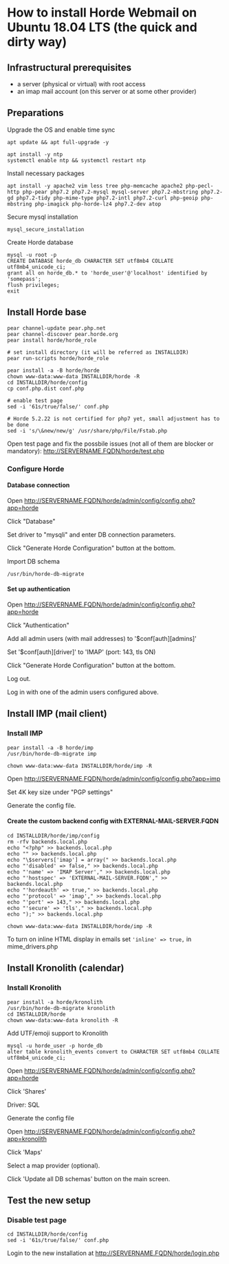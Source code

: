 # How to install Horde Webmail on Ubuntu 18.04 LTS (the quick and dirty way)


## Infrastructural prerequisites

* a server (physical or virtual) with root access
* an imap mail account (on this server or at some other provider)


## Preparations

Upgrade the OS and enable time sync
```
apt update && apt full-upgrade -y

apt install -y ntp
systemctl enable ntp && systemctl restart ntp
```

Install necessary packages
```
apt install -y apache2 vim less tree php-memcache apache2 php-pecl-http php-pear php7.2 php7.2-mysql mysql-server php7.2-mbstring php7.2-gd php7.2-tidy php-mime-type php7.2-intl php7.2-curl php-geoip php-mbstring php-imagick php-horde-lz4 php7.2-dev atop
```

Secure mysql installation
```
mysql_secure_installation
```

Create Horde database
```
mysql -u root -p
CREATE DATABASE horde_db CHARACTER SET utf8mb4 COLLATE utf8mb4_unicode_ci;
grant all on horde_db.* to 'horde_user'@'localhost' identified by 'somepass';
flush privileges;
exit
```

## Install Horde base
```
pear channel-update pear.php.net
pear channel-discover pear.horde.org
pear install horde/horde_role

# set install directory (it will be referred as INSTALLDIR)
pear run-scripts horde/horde_role

pear install -a -B horde/horde
chown www-data:www-data INSTALLDIR/horde -R
cd INSTALLDIR/horde/config
cp conf.php.dist conf.php

# enable test page
sed -i '61s/true/false/' conf.php

# Horde 5.2.22 is not certified for php7 yet, small adjustment has to be done
sed -i 's/\&new/new/g' /usr/share/php/File/Fstab.php
```

Open test page and fix the possbile issues (not all of them are blocker or mandatory): http://SERVERNAME.FQDN/horde/test.php


### Configure Horde

#### Database connection

Open http://SERVERNAME.FQDN/horde/admin/config/config.php?app=horde

Click "Database"

Set driver to "mysqli" and enter DB connection parameters.

Click "Generate Horde Configuration" button at the bottom.

Import DB schema
```
/usr/bin/horde-db-migrate
```

#### Set up authentication

Open http://SERVERNAME.FQDN/horde/admin/config/config.php?app=horde

Click "Authentication"

Add all admin users (with mail addresses) to '$conf[auth][admins]'

Set '$conf[auth][driver]' to 'IMAP' (port: 143, tls ON)

Click "Generate Horde Configuration" button at the bottom.

Log out.

Log in with one of the admin users configured above.


## Install IMP (mail client)

### Install IMP
```
pear install -a -B horde/imp
/usr/bin/horde-db-migrate imp

chown www-data:www-data INSTALLDIR/horde/imp -R
```

Open http://SERVERNAME.FQDN/horde/admin/config/config.php?app=imp

Set 4K key size under "PGP settings"

Generate the config file.

#### Create the custom backend config with EXTERNAL-MAIL-SERVER.FQDN
```
cd INSTALLDIR/horde/imp/config
rm -rfv backends.local.php
echo "<?php" >> backends.local.php
echo "" >> backends.local.php
echo "\$servers['imap'] = array(" >> backends.local.php
echo "'disabled' => false," >> backends.local.php
echo "'name' => 'IMAP Server'," >> backends.local.php
echo "'hostspec' => 'EXTERNAL-MAIL-SERVER.FQDN'," >> backends.local.php
echo "'hordeauth' => true," >> backends.local.php
echo "'protocol' => 'imap'," >> backends.local.php
echo "'port' => 143," >> backends.local.php
echo "'secure' => 'tls'," >> backends.local.php
echo ");" >> backends.local.php

chown www-data:www-data INSTALLDIR/horde/imp -R
```

To turn on inline HTML display in emails set ``'inline' => true,`` in mime_drivers.php


## Install Kronolith (calendar)

### Install Kronolith
```
pear install -a horde/kronolith
/usr/bin/horde-db-migrate kronolith
cd INSTALLDIR/horde
chown www-data:www-data kronolith -R
```

Add UTF/emoji support to Kronolith
```
mysql -u horde_user -p horde_db
alter table kronolith_events convert to CHARACTER SET utf8mb4 COLLATE utf8mb4_unicode_ci;
```


Open http://SERVERNAME.FQDN/horde/admin/config/config.php?app=horde

Click 'Shares'

Driver: SQL

Generate the config file


Open http://SERVERNAME.FQDN/horde/admin/config/config.php?app=kronolith

Click 'Maps'

Select a map provider (optional).

Click 'Update all DB schemas' button on the main screen.

## Test the new setup

### Disable test page
```
cd INSTALLDIR/horde/config
sed -i '61s/true/false/' conf.php
```

Login to the new installation at http://SERVERNAME.FQDN/horde/login.php


